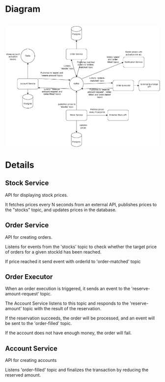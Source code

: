 # Diagram
#

![alt text](https://github.com/MuradAlv1/Payday/blob/master/paydaydesign.drawio.png)

# Details

## Stock Service 

API for displaying stock prices.

It fetches prices every N seconds from an external API, publishes prices to the "stocks" topic, and updates prices in the database.


## Order Service

API for creating orders.

Listens for events from the 'stocks' topic to check whether the target price of orders for a given stockId has been reached.

If price reached it send event with orderId to 'order-matched' topic

## Order Executor
When an order execution is triggered, it sends an event to the 'reserve-amount-request' topic.

The Account Service listens to this topic and responds to the 'reserve-amount' topic with the result of the reservation.

If the reservation succeeds, the order will be processed, and an event will be sent to the 'order-filled' topic.

If the account does not have enough money, the order will fail.

 ## Account Service
API for creating accounts

Listens 'order-filled' topic and finalizes the transaction by reducing the reserved amount.
